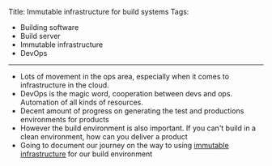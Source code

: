 Title: Immutable infrastructure for build systems
Tags:
  - Building software
  - Build server
  - Immutable infrastructure
  - DevOps
---


- Lots of movement in the ops area, especially when it comes to infrastructure in the cloud.
- DevOps is the magic word, cooperation between devs and ops. Automation of all kinds of resources.
- Decent amount of progress on generating the test and productions environments for products
- However the build environment is also important. If you can't build in a clean environment, how
  can you deliver a product
- Going to document our journey on the way to using [immutable infrastructure]() for our build environment
